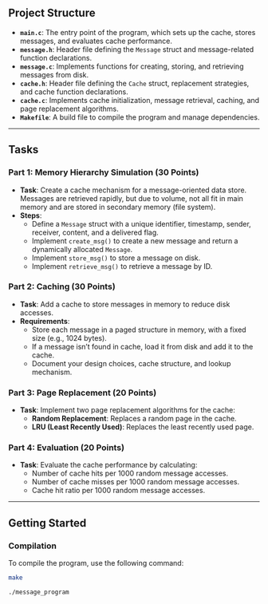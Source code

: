 

## Project Structure

- **`main.c`**: The entry point of the program, which sets up the cache, stores messages, and evaluates cache performance.
- **`message.h`**: Header file defining the `Message` struct and message-related function declarations.
- **`message.c`**: Implements functions for creating, storing, and retrieving messages from disk.
- **`cache.h`**: Header file defining the `Cache` struct, replacement strategies, and cache function declarations.
- **`cache.c`**: Implements cache initialization, message retrieval, caching, and page replacement algorithms.
- **`Makefile`**: A build file to compile the program and manage dependencies.

---

## Tasks

### Part 1: Memory Hierarchy Simulation (30 Points)

- **Task**: Create a cache mechanism for a message-oriented data store. Messages are retrieved rapidly, but due to volume, not all fit in main memory and are stored in secondary memory (file system).
- **Steps**:
  - Define a `Message` struct with a unique identifier, timestamp, sender, receiver, content, and a delivered flag.
  - Implement `create_msg()` to create a new message and return a dynamically allocated `Message`.
  - Implement `store_msg()` to store a message on disk.
  - Implement `retrieve_msg()` to retrieve a message by ID.

### Part 2: Caching (30 Points)

- **Task**: Add a cache to store messages in memory to reduce disk accesses.
- **Requirements**:
  - Store each message in a paged structure in memory, with a fixed size (e.g., 1024 bytes).
  - If a message isn’t found in cache, load it from disk and add it to the cache.
  - Document your design choices, cache structure, and lookup mechanism.

### Part 3: Page Replacement (20 Points)

- **Task**: Implement two page replacement algorithms for the cache:
  - **Random Replacement**: Replaces a random page in the cache.
  - **LRU (Least Recently Used)**: Replaces the least recently used page.

### Part 4: Evaluation (20 Points)

- **Task**: Evaluate the cache performance by calculating:
  - Number of cache hits per 1000 random message accesses.
  - Number of cache misses per 1000 random message accesses.
  - Cache hit ratio per 1000 random message accesses.

---

## Getting Started

### Compilation
To compile the program, use the following command:

```bash
make
```

```bash 
./message_program

```
